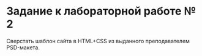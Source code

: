 # Задание к лабораторной работе № 2

Сверстать шаблон сайта в HTML+CSS из выданного преподавателем PSD-макета.